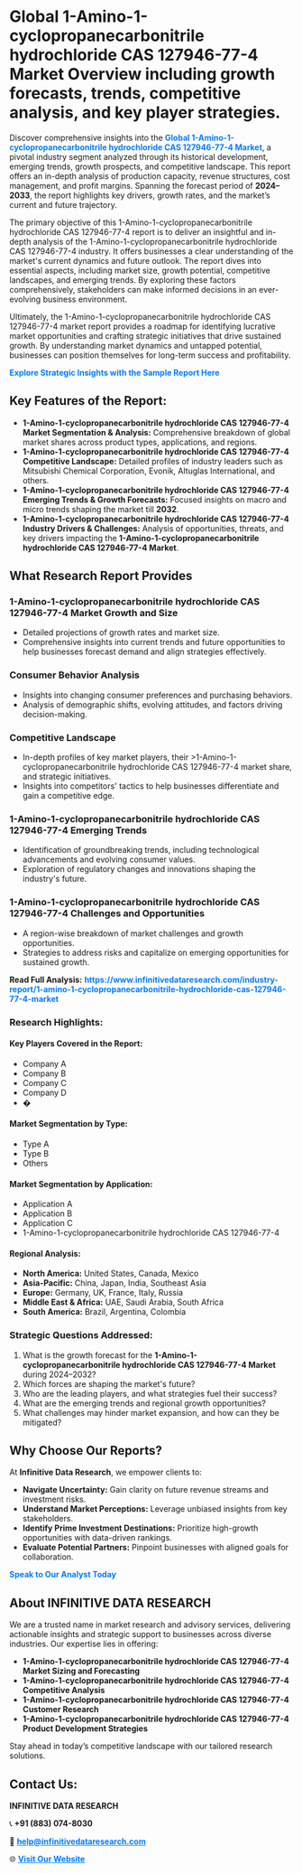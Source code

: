 <h1>Global 1-Amino-1-cyclopropanecarbonitrile hydrochloride CAS 127946-77-4 Market Overview including growth forecasts, trends, competitive analysis, and key player strategies.</h1>
<p>
Discover comprehensive insights into the 
<a href="https://www.infinitivedataresearch.com/industry-report/1-amino-1-cyclopropanecarbonitrile-hydrochloride-cas-127946-77-4-market" rel="dofollow" style="color: #007BFF; text-decoration: none;"><strong>Global 1-Amino-1-cyclopropanecarbonitrile hydrochloride CAS 127946-77-4 Market</strong></a>, a pivotal industry segment analyzed through its historical development, emerging trends, growth prospects, and competitive landscape. This report offers an in-depth analysis of production capacity, revenue structures, cost management, and profit margins. Spanning the forecast period of <strong>2024–2033</strong>, the report highlights key drivers, growth rates, and the market’s current and future trajectory.
</p>
<p>
The primary objective of this 1-Amino-1-cyclopropanecarbonitrile hydrochloride CAS 127946-77-4 report is to deliver an insightful and in-depth analysis of the 1-Amino-1-cyclopropanecarbonitrile hydrochloride CAS 127946-77-4 industry. It offers businesses a clear understanding of the market's current dynamics and future outlook. The report dives into essential aspects, including market size, growth potential, competitive landscapes, and emerging trends. By exploring these factors comprehensively, stakeholders can make informed decisions in an ever-evolving business environment.
</p>
<p>
Ultimately, the 1-Amino-1-cyclopropanecarbonitrile hydrochloride CAS 127946-77-4 market report provides a roadmap for identifying lucrative market opportunities and crafting strategic initiatives that drive sustained growth. By understanding market dynamics and untapped potential, businesses can position themselves for long-term success and profitability.
</p>
<p>
<a href="https://www.infinitivedataresearch.com/request-sample/reportId=103675" style="color: #007BFF; text-decoration: none;"><strong>Explore Strategic Insights with the Sample Report Here</strong></a>
</p>

<h2>Key Features of the Report:</h2>
<ul>
<li><strong>1-Amino-1-cyclopropanecarbonitrile hydrochloride CAS 127946-77-4 Market Segmentation & Analysis:</strong> Comprehensive breakdown of global market shares across product types, applications, and regions.</li>
<li><strong>1-Amino-1-cyclopropanecarbonitrile hydrochloride CAS 127946-77-4 Competitive Landscape:</strong> Detailed profiles of industry leaders such as Mitsubishi Chemical Corporation, Evonik, Altuglas International, and others.</li>
<li><strong>1-Amino-1-cyclopropanecarbonitrile hydrochloride CAS 127946-77-4 Emerging Trends & Growth Forecasts:</strong> Focused insights on macro and micro trends shaping the market till <strong>2032</strong>.</li>
<li><strong>1-Amino-1-cyclopropanecarbonitrile hydrochloride CAS 127946-77-4 Industry Drivers & Challenges:</strong> Analysis of opportunities, threats, and key drivers impacting the <strong>1-Amino-1-cyclopropanecarbonitrile hydrochloride CAS 127946-77-4 Market</strong>.</li>
</ul>

<h2>What Research Report Provides</h2>
<h3>1-Amino-1-cyclopropanecarbonitrile hydrochloride CAS 127946-77-4 Market Growth and Size</h3>
<ul>
<li>Detailed projections of growth rates and market size.</li>
<li>Comprehensive insights into current trends and future opportunities to help businesses forecast demand and align strategies effectively.</li>
</ul>

<h3>Consumer Behavior Analysis</h3>
<ul>
<li>Insights into changing consumer preferences and purchasing behaviors.</li>
<li>Analysis of demographic shifts, evolving attitudes, and factors driving decision-making.</li>
</ul>

<h3>Competitive Landscape</h3>
<ul>
<li>In-depth profiles of key market players, their >1-Amino-1-cyclopropanecarbonitrile hydrochloride CAS 127946-77-4 market share, and strategic initiatives.</li>
<li>Insights into competitors' tactics to help businesses differentiate and gain a competitive edge.</li>
</ul>

<h3>1-Amino-1-cyclopropanecarbonitrile hydrochloride CAS 127946-77-4 Emerging Trends</h3>
<ul>
<li>Identification of groundbreaking trends, including technological advancements and evolving consumer values.</li>
<li>Exploration of regulatory changes and innovations shaping the industry's future.</li>
</ul>

<h3>1-Amino-1-cyclopropanecarbonitrile hydrochloride CAS 127946-77-4 Challenges and Opportunities</h3>
<ul>
<li>A region-wise breakdown of market challenges and growth opportunities.</li>
<li>Strategies to address risks and capitalize on emerging opportunities for sustained growth.</li>
</ul>
<p><strong>Read Full Analysis:</strong> <a href="https://www.infinitivedataresearch.com/industry-report/1-amino-1-cyclopropanecarbonitrile-hydrochloride-cas-127946-77-4-market" rel="dofollow" style="color: #007BFF; text-decoration: none;"><strong>https://www.infinitivedataresearch.com/industry-report/1-amino-1-cyclopropanecarbonitrile-hydrochloride-cas-127946-77-4-market</strong></a></p>
<h3>Research Highlights:</h3>
<h4>Key Players Covered in the Report:</h4>
<ul><li>Company A</li><li>Company B</li><li>Company C</li><li>Company D</li><li>�</li></ul>
<h4>Market Segmentation by Type:</h4>
<ul><li>Type A</li><li>Type B</li><li>Others</li></ul>
<h4>Market Segmentation by Application:</h4>
<ul><li>Application A</li><li>Application B</li><li>Application C</li><li>1-Amino-1-cyclopropanecarbonitrile hydrochloride CAS 127946-77-4</li></ul>

<h4>Regional Analysis:</h4>
<ul>
<li><strong>North America:</strong> United States, Canada, Mexico</li>
<li><strong>Asia-Pacific:</strong> China, Japan, India, Southeast Asia</li>
<li><strong>Europe:</strong> Germany, UK, France, Italy, Russia</li>
<li><strong>Middle East & Africa:</strong> UAE, Saudi Arabia, South Africa</li>
<li><strong>South America:</strong> Brazil, Argentina, Colombia</li>
</ul>

<h3>Strategic Questions Addressed:</h3>
<ol>
<li>What is the growth forecast for the <strong>1-Amino-1-cyclopropanecarbonitrile hydrochloride CAS 127946-77-4 Market</strong> during 2024–2032?</li>
<li>Which forces are shaping the market's future?</li>
<li>Who are the leading players, and what strategies fuel their success?</li>
<li>What are the emerging trends and regional growth opportunities?</li>
<li>What challenges may hinder market expansion, and how can they be mitigated?</li>
</ol>

<h2>Why Choose Our Reports?</h2>
<p>At <strong>Infinitive Data Research</strong>, we empower clients to:</p>
<ul>
<li><strong>Navigate Uncertainty:</strong> Gain clarity on future revenue streams and investment risks.</li>
<li><strong>Understand Market Perceptions:</strong> Leverage unbiased insights from key stakeholders.</li>
<li><strong>Identify Prime Investment Destinations:</strong> Prioritize high-growth opportunities with data-driven rankings.</li>
<li><strong>Evaluate Potential Partners:</strong> Pinpoint businesses with aligned goals for collaboration.</li>
</ul>
<p><a href="https://www.infinitivedataresearch.com/industry-report/1-amino-1-cyclopropanecarbonitrile-hydrochloride-cas-127946-77-4-market" rel="dofollow" style="color: #007BFF; text-decoration: none;"><strong>Speak to Our Analyst Today</strong></a></p>

<h2>About INFINITIVE DATA RESEARCH</h2>
<p>We are a trusted name in market research and advisory services, delivering actionable insights and strategic support to businesses across diverse industries. Our expertise lies in offering:</p>
<ul>
<li><strong>1-Amino-1-cyclopropanecarbonitrile hydrochloride CAS 127946-77-4 Market Sizing and Forecasting</strong></li>
<li><strong>1-Amino-1-cyclopropanecarbonitrile hydrochloride CAS 127946-77-4 Competitive Analysis</strong></li>
<li><strong>1-Amino-1-cyclopropanecarbonitrile hydrochloride CAS 127946-77-4 Customer Research</strong></li>
<li><strong>1-Amino-1-cyclopropanecarbonitrile hydrochloride CAS 127946-77-4 Product Development Strategies</strong></li>
</ul>
<p>Stay ahead in today’s competitive landscape with our tailored research solutions.</p>

<h2>Contact Us:</h2>
<p><strong>INFINITIVE DATA RESEARCH</strong></p>
<p>📞 <strong>+91 (883) 074-8030</strong></p>
<p>📧 <strong><a href="mailto:help@infinitivedataresearch.com" style="color: #007BFF;">help@infinitivedataresearch.com</a></strong></p>
<p>🌐 <strong><a href="https://www.infinitivedataresearch.com" rel="dofollow" style="color: #007BFF;">Visit Our Website</a></strong></p>